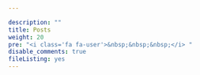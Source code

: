 ```yaml
---

description: ""
title: Posts
weight: 20
pre: "<i class='fa fa-user'>&nbsp;&nbsp;&nbsp;</i> "
disable_comments: true
fileListing: yes
---
```



